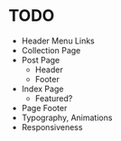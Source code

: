 # TODO

* Header Menu Links
* Collection Page
* Post Page
    * Header
    * Footer
* Index Page
    * Featured?
* Page Footer
* Typography, Animations
* Responsiveness